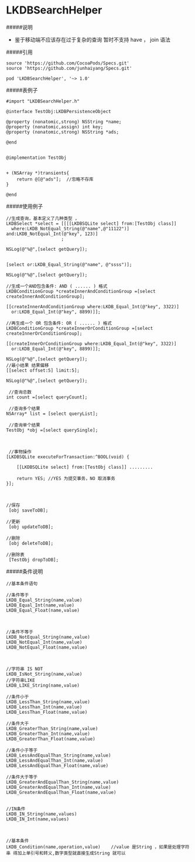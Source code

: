 # LKDBSearchHelper



#####说明
* 鉴于移动端不应该存在过于复杂的查询 暂时不支持 have ， join  语法



#####引用

	source 'https://github.com/CocoaPods/Specs.git'
	source 'https://github.com/junhaiyang/Specs.git'
	 
    pod 'LKDBSearchHelper', '~> 1.0'

#####表例子

		
	#import "LKDBSearchHelper.h"
	
	@interface TestObj:LKDBPersistenceObject
	
	@property (nonatomic,strong) NSString *name;
	@property (nonatomic,assign) int key;
	@property (nonatomic,strong) NSString *ads;
	
	@end
	
	
	@implementation TestObj
	
	
	+ (NSArray *)transients{
		return @[@"ads"];  //忽略不存库
	}
	
	@end
	
	
#####使用例子


    //生成查询，基本定义了几种类型 ，
   	LKDBSelect *select = [[[[LKDBSQLite select] from:[TestObj class]]
      where:LKDB_NotEqual_String(@"name",@"11122")]
    and:LKDB_NotEqual_Int(@"key", 123)]
                         ;
    
    NSLog(@"%@",[select getQuery]);
    
    
    [select or:LKDB_Equal_String(@"name", @"ssss")];
    
    NSLog(@"%@",[select getQuery]);
    
    //生成一个AND包含条件: AND ( ...... ) 格式
    LKDBConditionGroup *createInnerAndConditionGroup =[select createInnerAndConditionGroup];
    
    [[createInnerAndConditionGroup where:LKDB_Equal_Int(@"key", 3322)]
      or:LKDB_Equal_Int(@"key", 8899)]];
      
    //再生成一个 OR 包含条件: OR ( ...... ) 格式
    LKDBConditionGroup *createInnerOrConditionGroup =[select createInnerOrConditionGroup];
    
    [[createInnerOrConditionGroup where:LKDB_Equal_Int(@"key", 3322)]
      or:LKDB_Equal_Int(@"key", 8899)]];
    
    NSLog(@"%@",[select getQuery]);
    //最小结果 结果偏移
    [[select offset:5] limit:5];
    
    NSLog(@"%@",[select getQuery]); 
    
     //查询总数
    int count =[select queryCount];
    
     //查询多个结果
    NSArray* list = [select queryList];
    
     //查询单个结果
    TestObj *obj =[select querySingle];
    
    
    
     //事物操作
    [LKDBSQLite executeForTransaction:^BOOL(void) {
        
        [[LKDBSQLite select] from:[TestObj class]] .........
        
        return YES; //YES 为提交事务，NO 取消事务
    }];
    
    
    
    //保存
     [obj saveToDB];
     
    //更新
     [obj updateToDB];
     
    //删除
     [obj deleteToDB];
    
    //删除表
     [TestObj dropToDB];
    
#####条件说明

		
		
	//基本条件语句

	//条件等于
	LKDB_Equal_String(name,value)   
 	LKDB_Equal_Int(name,value)     
	LKDB_Equal_Float(name,value)        



	//条件不等于
	LKDB_NotEqual_String(name,value)    
	LKDB_NotEqual_Int(name,value)        
	LKDB_NotEqual_Float(name,value)     



	//字符串 IS NOT
	LKDB_IsNot_String(name,value)     
	//字符串LIKE
	LKDB_LIKE_String(name,value)         

	//条件小于
	LKDB_LessThan_String(name,value)   
	LKDB_LessThan_Int(name,value)        
	LKDB_LessThan_Float(name,value)    

	//条件大于
	LKDB_GreaterThan_String(name,value)        
	LKDB_GreaterThan_Int(name,value)      
	LKDB_GreaterThan_Float(name,value)       

	//条件小于等于
	LKDB_LessAndEqualThan_String(name,value) 
	LKDB_LessAndEqualThan_Int(name,value)            
	LKDB_LessAndEqualThan_Float(name,value)    

	//条件大于等于
	LKDB_GreaterAndEqualThan_String(name,value)             
	LKDB_GreaterAndEqualThan_Int(name,value)           
	LKDB_GreaterAndEqualThan_Float(name,value)         
	                  

	//IN条件 
	LKDB_IN_String(name,values)    
	LKDB_IN_Int(name,values)   
	
	

	//基本条件
	LKDB_Condition(name,operation,value)    //value 是String ，如果是处理字符串 得加上单引号和转义,数字类型就直接生成String 就可以    
